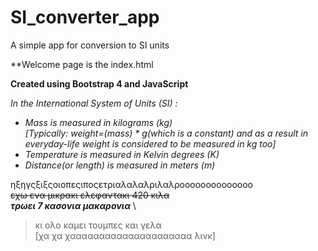 # SI_converter_app
A simple app for conversion to SI units 

**Welcome page is the index.html

**Created using Bootstrap 4 and JavaScript**

*In the International System of Units (SI) :*
- *Mass is measured in kilograms (kg)*\
 *[Typically: weight=(mass) * g(which is a constant) and as a result in everyday-life weight is considered to be measured in kg too]*
- *Temperature is measured in Kelvin degrees (K)*
- *Distance(or length) is measured in meters (m)*

ηξηγςξιξςοιοπεςιποςετριαλαλαλριλαλροοοοοοοοοοοοοο
\
~~εχω ενα μικρακι ελεφαντακι 420 κιλα~~\
***τρωει 7 κασονια μακαρονια***
\
> κι ολο καμει τουμπες και γελα\
[χα χα χααααααααααααααααααααα λινκ]




